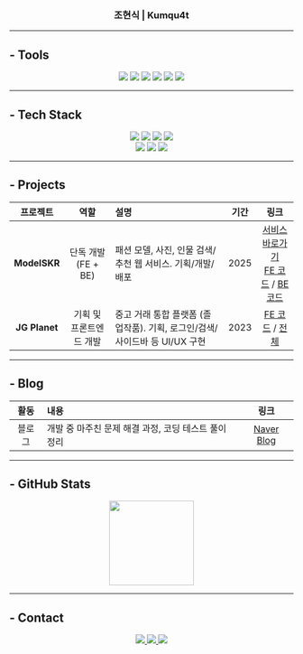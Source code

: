 <div align="center">

<h3 align="center">조현식 | Kumqu4t</h3>

</div>

---

## - Tools

<div align="center">
  <img src="https://img.shields.io/badge/Git-F05033.svg?style=for-the-badge&logo=git&logoColor=white" />
  <img src="https://img.shields.io/badge/Notion-000000.svg?style=for-the-badge&logo=notion&logoColor=white" />
  <img src="https://img.shields.io/badge/Vercel-000000?style=for-the-badge&logo=vercel&logoColor=white" />
  <img src="https://img.shields.io/badge/Railway-0B0D0E?style=for-the-badge&logo=railway&logoColor=white" />
  <img src="https://img.shields.io/badge/Redis-DC382D.svg?style=for-the-badge&logo=redis&logoColor=white" />
  <img src="https://img.shields.io/badge/Cloudinary-3448C5.svg?style=for-the-badge&logo=cloudinary&logoColor=white" />
</div>

---

## - Tech Stack

<div align="center">
  <img src="https://img.shields.io/badge/JavaScript-F7DF1E.svg?style=for-the-badge&logo=javascript&logoColor=black" />
  <img src="https://img.shields.io/badge/HTML5-E34F26.svg?style=for-the-badge&logo=html5&logoColor=white" />
  <img src="https://img.shields.io/badge/CSS3-1572B6.svg?style=for-the-badge&logo=css3&logoColor=white" />
  <img src="https://img.shields.io/badge/React-20232a.svg?style=for-the-badge&logo=react&logoColor=61DAFB" />
</div>
<div align="center">
  <img src="https://img.shields.io/badge/Node.js-339933.svg?style=for-the-badge&logo=node.js&logoColor=white" />
  <img src="https://img.shields.io/badge/Express-000000.svg?style=for-the-badge&logo=express&logoColor=white" />
  <img src="https://img.shields.io/badge/MongoDB-47A248.svg?style=for-the-badge&logo=mongodb&logoColor=white" />
</div>

---

## - Projects

| 프로젝트 | 역할 | 설명 | 기간 | 링크 |
|:--:|:--:|:--|:--:|:--:|
| **ModelSKR** | 단독 개발 (FE + BE) | 패션 모델, 사진, 인물 검색/추천 웹 서비스. 기획/개발/배포 | 2025 | [서비스 바로가기](https://modelskr.vercel.app/)<br/>[FE 코드](https://github.com/Kumqu4t/modelskr) / [BE 코드](https://github.com/Kumqu4t/modelskr-backend) |
| **JG Planet** | 기획 및 프론트엔드 개발 | 중고 거래 통합 플랫폼 (졸업작품). 기획, 로그인/검색/사이드바 등 UI/UX 구현 | 2023 | [FE 코드](https://github.com/Kumqu4t/jg-planet-1) / [전체](https://github.com/Kumqu4t/2023-Capstone) |

---

## - Blog

| 활동 | 내용 | 링크 |
|:--:|:--|:--:|
| 블로그 | 개발 중 마주친 문제 해결 과정, 코딩 테스트 풀이 정리 | [Naver Blog](https://blog.naver.com/stoppedby1) |

---

## - GitHub Stats

<div align="center">
  <img src="https://github-readme-stats.vercel.app/api/top-langs/?username=Kumqu4t&layout=compact&theme=tokyonight" height="150" />
</div>

---

## - Contact

<div align="center">
  <a href="mailto:qufgkswkfl3@gmail.com">
    <img src="https://img.shields.io/static/v1?message=Gmail&logo=gmail&label=&color=D14836&logoColor=white&labelColor=&style=for-the-badge" />
  </a>
  <a href="https://blog.naver.com/stoppedby1">
    <img src="https://img.shields.io/badge/Blog-03C75A?style=for-the-badge&logo=Naver&logoColor=white" />
  </a>
  <a href="https://github.com/Kumqu4t">
    <img src="https://img.shields.io/badge/GitHub-181717?style=for-the-badge&logo=github&logoColor=white" />
  </a>
</div>
